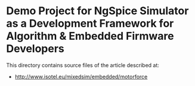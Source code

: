 # Demo Project for NgSpice Simulator as a Development Framework for Algorithm & Embedded Firmware Developers

This directory contains source files of the article described at:
    
- http://www.isotel.eu/mixedsim/embedded/motorforce
